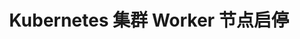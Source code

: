---
title: Kubernetes 集群 Worker 节点启停
keywords: Kubesphere, Kubesphere learn
description: 演示停止、启动 Worker 节点的过程

pdfUrl: 

---